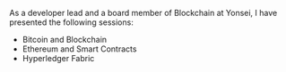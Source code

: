 As a developer lead and a board member of Blockchain at Yonsei, I have presented the following sessions:

- Bitcoin and Blockchain
- Ethereum and Smart Contracts
- Hyperledger Fabric
